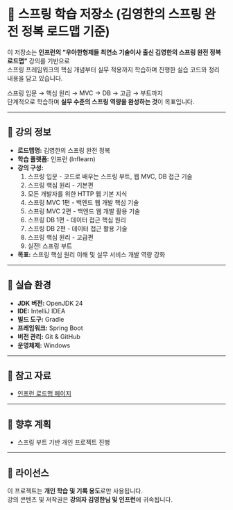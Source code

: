 # 🌱 스프링 학습 저장소 (김영한의 스프링 완전 정복 로드맵 기준)

이 저장소는 **인프런의 “우아한형제들 최연소 기술이사 출신 김영한의 스프링 완전 정복 로드맵”** 강의를 기반으로  
스프링 프레임워크의 핵심 개념부터 실무 적용까지 학습하며 진행한 실습 코드와 정리 내용을 담고 있습니다.

스프링 입문 → 핵심 원리 → MVC → DB → 고급 → 부트까지  
단계적으로 학습하며 **실무 수준의 스프링 역량을 완성하는 것**이 목표입니다.

---

## 🏫 강의 정보
- **로드맵명:** 김영한의 스프링 완전 정복
- **학습 플랫폼:** 인프런 (Inflearn)
- **강의 구성:**
    1. 스프링 입문 - 코드로 배우는 스프링 부트, 웹 MVC, DB 접근 기술
    2. 스프링 핵심 원리 - 기본편
    3. 모든 개발자를 위한 HTTP 웹 기본 지식
    4. 스프링 MVC 1편 - 백엔드 웹 개발 핵심 기술
    5. 스프링 MVC 2편 - 백엔드 웹 개발 활용 기술
    6. 스프링 DB 1편 - 데이터 접근 핵심 원리
    7. 스프링 DB 2편 - 데이터 접근 활용 기술
    8. 스프링 핵심 원리 - 고급편
    9. 실전! 스프링 부트
- **목표:** 스프링 핵심 원리 이해 및 실무 서비스 개발 역량 강화

---

## 🧰 실습 환경
- **JDK 버전:** OpenJDK 24
- **IDE:** IntelliJ IDEA
- **빌드 도구:** Gradle
- **프레임워크:** Spring Boot
- **버전 관리:** Git & GitHub
- **운영체제:** Windows

---

## 🔗 참고 자료
- [인프런 로드맵 페이지](https://www.inflearn.com/roadmaps/373)

---

## 🎯 향후 계획
- 스프링 부트 기반 개인 프로젝트 진행

---

## 📄 라이선스
이 프로젝트는 **개인 학습 및 기록 용도**로만 사용됩니다.  
강의 콘텐츠 및 저작권은 **강의자 김영한님 및 인프런**에 귀속됩니다.
